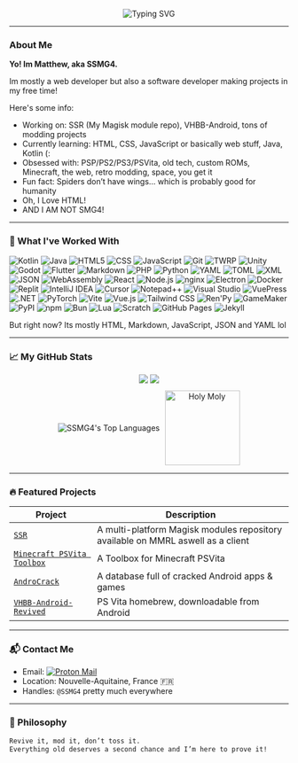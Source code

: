 <!-- Typing Banner -->
<p align="center">
  <img src="https://readme-typing-svg.demolab.com?font=Fira+Code&weight=500&size=24&pause=1000&center=true&vCenter=true&width=435&lines=SSMG4+Here+(:;Gamer,+lol;Developing+For+Fun!;I+Love+HTML;What's+9+++10?;You+Still+Reading+This+Bruh?" alt="Typing SVG" />
</p>

---

### About Me

**Yo! Im Matthew, aka SSMG4.**

Im mostly a web developer but also a software developer making projects in my free time!

Here's some info:
* Working on: SSR (My Magisk module repo), VHBB-Android, tons of modding projects
* Currently learning: HTML, CSS, JavaScript or basically web stuff, Java, Kotlin (:
* Obsessed with: PSP/PS2/PS3/PSVita, old tech, custom ROMs, Minecraft, the web, retro modding, space, you get it
* Fun fact: Spiders don’t have wings... which is probably good for humanity
* Oh, I Love HTML!
* AND I AM NOT SMG4!

---

### 🧠 What I've Worked With

![Kotlin](https://img.shields.io/badge/-Kotlin-7F52FF?logo=kotlin&logoColor=white&style=flat)
![Java](https://img.shields.io/badge/Java-%23ED8B00.svg?logo=openjdk&logoColor=white)
![HTML5](https://img.shields.io/badge/-HTML5-E34F26?logo=html5&logoColor=white&style=flat)
![CSS](https://img.shields.io/badge/-CSS-663399?logo=css&logoColor=white&style=flat)
![JavaScript](https://img.shields.io/badge/JavaScript-F7DF1E?logo=javascript&logoColor=000)
![Git](https://img.shields.io/badge/-Git-F05032?logo=git&logoColor=white&style=flat)
![TWRP](https://img.shields.io/badge/-TWRP-00A0E4?logo=android&logoColor=white&style=flat)
![Unity](https://img.shields.io/badge/-Unity-000000?logo=unity&logoColor=white&style=flat)
![Godot](https://img.shields.io/badge/Godot-%23FFFFFF.svg?logo=godot-engine)
![Flutter](https://img.shields.io/badge/Flutter-02569B?logo=flutter&logoColor=fff)
![Markdown](https://img.shields.io/badge/Markdown-%23000000.svg?logo=markdown&logoColor=white)
![PHP](https://img.shields.io/badge/php-%23777BB4.svg?&logo=php&logoColor=white)
![Python](https://img.shields.io/badge/Python-3776AB?logo=python&logoColor=fff)
![YAML](https://img.shields.io/badge/YAML-CB171E?logo=yaml&logoColor=fff)
![TOML](https://img.shields.io/badge/TOML-9C4121?logo=toml&logoColor=fff)
![XML](https://img.shields.io/badge/XML-767C52?logo=xml&logoColor=fff)
![JSON](https://img.shields.io/badge/JSON-000?logo=json&logoColor=fff)
![WebAssembly](https://img.shields.io/badge/WebAssembly-654FF0?logo=webassembly&logoColor=fff)
![React](https://img.shields.io/badge/React-%2320232a.svg?logo=react&logoColor=%2361DAFB)
![Node.js](https://img.shields.io/badge/Node.js-6DA55F?logo=node.js&logoColor=white)
![nginx](https://img.shields.io/badge/nginx-009639?logo=nginx&logoColor=fff)
![Electron](https://img.shields.io/badge/Electron-2B2E3A?logo=electron&logoColor=fff)
![Docker](https://img.shields.io/badge/Docker-2496ED?logo=docker&logoColor=fff)
![Replit](https://img.shields.io/badge/Replit-F26207?logo=replit&logoColor=fff)
![IntelliJ IDEA](https://img.shields.io/badge/IntelliJIDEA-000000.svg?logo=intellij-idea&logoColor=white)
![Cursor](https://custom-icon-badges.demolab.com/badge/Cursor-000000?logo=cursor-ai-white)
![Notepad++](https://img.shields.io/badge/Notepad++-90E59A.svg?&logo=notepad%2b%2b&logoColor=black)
![Visual Studio](https://custom-icon-badges.demolab.com/badge/Visual%20Studio-5C2D91.svg?&logo=visualstudio&logoColor=white)
![VuePress](https://img.shields.io/badge/VuePress-4FC08D?logo=vuedotjs&logoColor=fff)
![.NET](https://img.shields.io/badge/.NET-512BD4?logo=dotnet&logoColor=fff)
![PyTorch](https://img.shields.io/badge/PyTorch-ee4c2c?logo=pytorch&logoColor=white)
![Vite](https://img.shields.io/badge/Vite-646CFF?logo=vite&logoColor=fff)
![Vue.js](https://img.shields.io/badge/Vue.js-4FC08D?logo=vuedotjs&logoColor=fff)
![Tailwind CSS](https://img.shields.io/badge/Tailwind%20CSS-%2338B2AC.svg?logo=tailwind-css&logoColor=white)
![Ren'Py](https://img.shields.io/badge/Ren'Py-FF7F7F?logo=Renpy&logoColor=fff)
![GameMaker](https://img.shields.io/badge/GameMaker-000?logo=gamemaker&logoColor=fff)
![PyPI](https://img.shields.io/badge/PyPI-3775A9?logo=pypi&logoColor=fff)
![npm](https://img.shields.io/badge/npm-CB3837?logo=npm&logoColor=fff)
![Bun](https://img.shields.io/badge/Bun-000?logo=bun&logoColor=fff)
![Lua](https://img.shields.io/badge/Lua-%232C2D72.svg?logo=lua&logoColor=white)
![Scratch](https://img.shields.io/badge/Scratch-4D97FF?logo=scratch&logoColor=fff)
![GitHub Pages](https://img.shields.io/badge/GitHub%20Pages-121013?logo=github&logoColor=white)
![Jekyll](https://img.shields.io/badge/Jekyll-C00?logo=jekyll&logoColor=fff)

But right now? Its mostly HTML, Markdown, JavaScript, JSON and YAML lol

---

### 📈 My GitHub Stats

<div align="center">
  <img src="https://github-readme-streak-stats.herokuapp.com/?user=SSMG4&theme=radical" />

  <img src="https://github-readme-stats.vercel.app/api?username=SSMG4&show_icons=true&theme=radical&hide=prs" />

  <div style="display: flex; justify-content: center; align-items: center; margin-top: 10px;">
    <img src="https://github-readme-stats.vercel.app/api/top-langs?username=SSMG4&show_icons=true&theme=tokyonight&layout=compact" alt="SSMG4's Top Languages" />
    <img src="https://media1.tenor.com/m/IQcYOoTEuXYAAAAd/holy-moly.gif" alt="Holy Moly" height="135px" style="margin-left: 10px;" />
  </div>
</div>

---

### 🔥 Featured Projects

| Project                                                    | Description                                              |
| ---------------------------------------------------------- | ---------------------------------------------------------|
| [`SSR`](https://github.com/SSMG4/SSR)        | A multi-platform Magisk modules repository available on MMRL aswell as a client |
| [`Minecraft PSVita Toolbox`](https://github.com/SSMG4/Minecraft-PlayStationVita-Toolbox)               | A Toolbox for Minecraft PSVita |
| [`AndroCrack`](https://github.com/SSMG4/AndroCrack)              | A database full of cracked Android apps & games |
| [`VHBB-Android-Revived`](https://github.com/SSMG4/VHBB-Android-Revived)              | PS Vita homebrew, downloadable from Android |

---

### 📬 Contact Me

* Email: [![Proton Mail](https://img.shields.io/badge/Proton%20Mail-6D4AFF?logo=protonmail&logoColor=fff)](mailto:ssmg4@proton.me)
* Location: Nouvelle-Aquitaine, France 🇫🇷
* Handles: `@SSMG4` pretty much everywhere

---

### 💬 Philosophy

```bash
Revive it, mod it, don’t toss it.
Everything old deserves a second chance and I’m here to prove it!
```

<!---
SSMG4/SSMG4 is a ✨ special ✨ repository because its `README.md` (this file) appears on your GitHub profile.
You can click the Preview link to take a look at your changes.
--->
